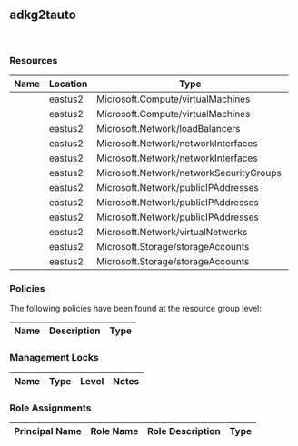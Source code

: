 
## adkg2tauto 
 
### Resources


| Name | Location | Type |
| --- | --- | --- |
|   | eastus2  | Microsoft.Compute/virtualMachines  |
|   | eastus2  | Microsoft.Compute/virtualMachines  |
|   | eastus2  | Microsoft.Network/loadBalancers  |
|   | eastus2  | Microsoft.Network/networkInterfaces  |
|   | eastus2  | Microsoft.Network/networkInterfaces  |
|   | eastus2  | Microsoft.Network/networkSecurityGroups  |
|   | eastus2  | Microsoft.Network/publicIPAddresses  |
|   | eastus2  | Microsoft.Network/publicIPAddresses  |
|   | eastus2  | Microsoft.Network/publicIPAddresses  |
|   | eastus2  | Microsoft.Network/virtualNetworks  |
|   | eastus2  | Microsoft.Storage/storageAccounts  |
|   | eastus2  | Microsoft.Storage/storageAccounts  |

### Policies
The following policies have been found at the resource group level: 

| Name | Description | Type |
| --- | --- | --- |

### Management Locks


| Name | Type | Level | Notes |
| --- | --- | --- | --- |

### Role Assignments


| Principal Name | Role Name | Role Description | Type |
| --- | --- | --- | --- |
